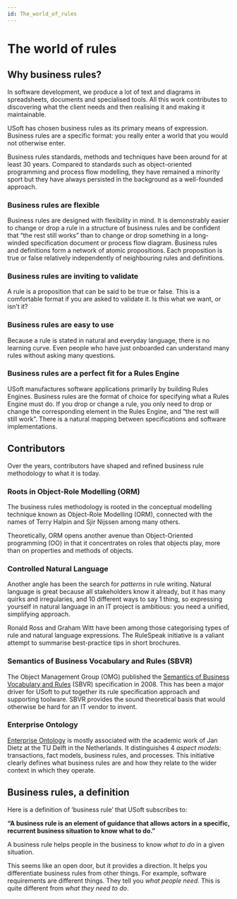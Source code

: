 ```yaml
---
id: The_world_of_rules
---
```


# The world of rules

## Why business rules?

In software development, we produce a lot of text and diagrams in spreadsheets, documents and specialised tools. All this work contributes to discovering what the client needs and then realising it and making it maintainable.

USoft has chosen business rules as its primary means of expression. Business rules are a specific format: you really enter a world that you would not otherwise enter.

Business rules standards, methods and techniques have been around for at least 30 years. Compared to standards such as object-oriented programming and process flow modelling, they have remained a minority sport but they have always persisted in the background as a well-founded approach.

### Business rules are flexible

Business rules are designed with flexibility in mind. It is demonstrably easier to change or drop a rule in a structure of business rules and be confident that “the rest still works” than to change or drop something in a long-winded specification document or process flow diagram. Business rules and definitions form a network of atomic propositions. Each proposition is true or false relatively independently of neighbouring rules and definitions.

### Business rules are inviting to validate

A rule is a proposition that can be said to be true or false. This is a comfortable format if you are asked to validate it. Is this what we want, or isn’t it?

### Business rules are easy to use

Because a rule is stated in natural and everyday language, there is no learning curve. Even people who have just onboarded can understand many rules without asking many questions.

### Business rules are a perfect fit for a Rules Engine

USoft manufactures software applications primarily by building Rules Engines. Business rules are the format of choice for specifying what a Rules Engine must do. If you drop or change a rule, you only need to drop or change the corresponding element in the Rules Engine, and “the rest will still work”. There is a natural mapping between specifications and software implementations.

## Contributors

Over the years, contributors have shaped and refined business rule methodology to what it is today.

### Roots in Object-Role Modelling (ORM)

The business rules methodology is rooted in the conceptual modelling technique known as Object-Role Modelling (ORM), connected with the names of Terry Halpin and Sjir Nijssen among many others.

Theoretically, ORM opens another avenue than Object-Oriented programming (OO) in that it concentrates on roles that objects play, more than on properties and methods of objects.

### Controlled Natural Language

Another angle has been the search for *patterns* in rule writing. Natural language is great because all stakeholders know it already, but it has many quirks and irregularies, and 10 different ways to say 1 thing, so expressing yourself in natural language in an IT project is ambitious: you need a unified, simplifying approach.

Ronald Ross and Graham Witt have been among those categorising types of rule and natural language expressions. The RuleSpeak initiative is a valiant attempt to summarise best-practice tips in short brochures.

### Semantics of Business Vocabulary and Rules (SBVR)

The Object Management Group (OMG) published the [Semantics of Business Vocabulary and Rules](/Business_rules/Positioning_business_rules/Semantics_of_Business_Vocabulary_and_Rules_SBVR.md) (SBVR) specification in 2008. This has been a major driver for USoft to put together its rule specification approach and supporting toolware. SBVR provides the sound theoretical basis that would otherwise be hard for an IT vendor to invent.

### Enterprise Ontology

[Enterprise Ontology](/Business_rules/Positioning_business_rules/Enterprise_Ontology.md) is mostly associated with the academic work of Jan Dietz at the TU Delft in the Netherlands. It distinguishes 4 *aspect models:* transactions, fact models, business rules, and processes. This initiative clearly defines what business rules are and how they relate to the wider context in which they operate.

## Business rules, a definition

Here is a definition of ‘business rule’ that USoft subscribes to:

**“A business rule is an element of guidance that allows actors in a specific, recurrent business situation to know what to do.”**

A business rule helps people in the business to know *what to do* in a given situation.

This seems like an open door, but it provides a direction. It helps you differentiate business rules from other things. For example, software requirements are different things. They tell you *what people need*. This is quite different from *what they need to do*.